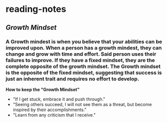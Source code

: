 # reading-notes
## *Growth Mindset*

### A Growth mindest is when you believe that your abilities can be improved upon. When a person has a growth mindest, they can change and grow with time and effort. Said person uses their failures to improve. If they have a fixed mindset, they are the complete opposite of the growth mindset. The Growth mindset is the opposite of the fixed mindset, suggesting that success is just an inherent trait and requires no effort to develop. 


**How to __keep the "Growth Mindset"__**

* "If I get stuck, embrace it and push through."
* "Seeing others succeed, I will not see them as a threat, but become inspired by their accomplishments."
* "Learn from any criticism that I receive."
